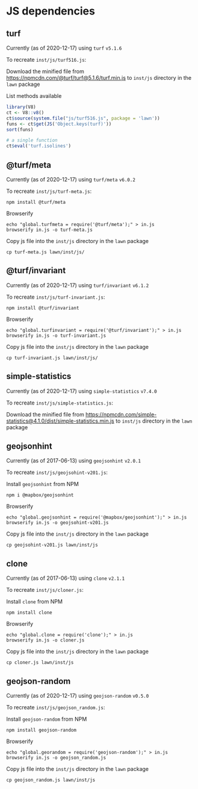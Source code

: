 # JS dependencies

## turf

Currently (as of 2020-12-17) using `turf` `v5.1.6`

To recreate `inst/js/turf516.js`:

Download the minified file from <https://npmcdn.com/@turf/turf@5.1.6/turf.min.js>
to `inst/js` directory in the `lawn` package

List methods available

```r
library(V8)
ct <- V8::v8()
ct$source(system.file("js/turf516.js", package = 'lawn'))
funs <- ct$get(JS('Object.keys(turf)'))
sort(funs)

# a single function
ct$eval('turf.isolines')
```


## @turf/meta

Currently (as of 2020-12-17) using `turf/meta` `v6.0.2`

To recreate `inst/js/turf-meta.js`:

```
npm install @turf/meta
```

Browserify

```
echo "global.turfmeta = require('@turf/meta');" > in.js
browserify in.js -o turf-meta.js
```

Copy js file into the `inst/js` directory in the `lawn` package

```
cp turf-meta.js lawn/inst/js/
```



## @turf/invariant

Currently (as of 2020-12-17) using `turf/invariant` `v6.1.2`

To recreate `inst/js/turf-invariant.js`:

```
npm install @turf/invariant
```

Browserify

```
echo "global.turfinvariant = require('@turf/invariant');" > in.js
browserify in.js -o turf-invariant.js
```

Copy js file into the `inst/js` directory in the `lawn` package

```
cp turf-invariant.js lawn/inst/js/
```



## simple-statistics

Currently (as of 2020-12-17) using `simple-statistics` `v7.4.0`

To recreate `inst/js/simple-statistics.js`:

Download the minified file from <https://npmcdn.com/simple-statistics@4.1.0/dist/simple-statistics.min.js>
to `inst/js` directory in the `lawn` package



## geojsonhint

Currently (as of 2017-06-13) using `geojsonhint` `v2.0.1`

To recreate `inst/js/geojsohint-v201.js`:

Install `geojsonhint` from NPM

```
npm i @mapbox/geojsonhint
```

Browserify

```
echo "global.geojsonhint = require('@mapbox/geojsonhint');" > in.js
browserify in.js -o geojsohint-v201.js
```

Copy js file into the `inst/js` directory in the `lawn` package

```
cp geojsohint-v201.js lawn/inst/js
```



## clone

Currently (as of 2017-06-13) using `clone` `v2.1.1`

To recreate `inst/js/cloner.js`:

Install `clone` from NPM

```
npm install clone
```

Browserify

```
echo "global.clone = require('clone');" > in.js
browserify in.js -o cloner.js
```

Copy js file into the `inst/js` directory in the `lawn` package

```
cp cloner.js lawn/inst/js
```



## geojson-random

Currently (as of 2020-12-17) using `geojson-random` `v0.5.0`

To recreate `inst/js/geojson_random.js`:

Install `geojson-random` from NPM

```
npm install geojson-random
```

Browserify

```
echo "global.georandom = require('geojson-random');" > in.js
browserify in.js -o geojson_random.js
```

Copy js file into the `inst/js` directory in the `lawn` package

```
cp geojson_random.js lawn/inst/js
```
